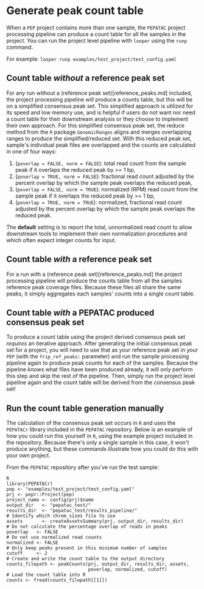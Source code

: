 # Generate peak count table

When a `PEP` project contains more than one sample, the `PEPATAC` project processing pipeline can produce a count table for all the samples in the project. You can run the project level pipeline with `looper` using the `runp` command.

For example: `looper runp examples/test_project/test_config.yaml`

## Count table *without* a reference peak set

For any run without a (reference peak set)[reference_peaks.md] included, the project processing pipeline *will* produce a counts table, but this will be on a simplified consensus peak set.  This simplified approach is utilized for its speed and low memory use, and is helpful if users do not want nor need a count table for their downstream analysis or they choose to implement their own approach. For this simplified consensus peak set, the reduce method from the `R` package `GenomicRanges` aligns and merges overlapping ranges to produce the simplified/reduced set. With this reduced peak set, sample's individual peak files are overlapped and the counts are calculated in one of four ways:
1) (`poverlap = FALSE, norm = FALSE`): total read count from the sample peak if it overlaps the reduced peak by >= 1 bp,
2) (`poverlap = TRUE, norm = FALSE`): fractional read count adjusted by the percent overlap by which the sample peak overlaps the reduced peak,
3) (`poverlap = FALSE, norm = TRUE`): normalized (RPM) read count from the sample peak if it overlaps the reduced peak by >= 1 bp,
4) (`poverlap = TRUE, norm = TRUE`): normalized, fractional read count adjusted by the percent overlap by which the sample peak overlaps the reduced peak.

The **default** setting is to report the total, unnormalized read count to allow downstream tools to implement their own normalization procedures and which often expect integer counts for input.

## Count table *with* a reference peak set

For a run with a (reference peak set)[reference_peaks.md] the project processing pipeline will produce the counts table from all the samples reference peak coverage files. Because these files all share the same peaks, it simply aggregates each samples' counts into a single count table.

## Count table *with* a PEPATAC produced consensus peak set

To produce a count table using the project derived consensus peak set *requires* an iterative approach. After generating the initial consensus peak set for a project, you will need to use that as your reference peak set in your `PEP` (with the `frip_ref_peaks:` parameter) and run the sample processing pipeline again to produce peak counts for each of the samples. Because the pipeline *knows* what files have been produced already, it will only perform this step and skip the rest of the pipeline. Then, simply run the project level pipeline again and the count table will be derived from the consensus peak set! 

## Run the count table generation manually

The calculation of the consensus peak set occurs in `R` and uses the `PEPATACr` library included in the `PEPATAC` repository. Below is an example of how you could run this yourself in `R`, using the example project included in the repository. Because there's only a single sample in this case, it won't produce anything, but these commands illustrate how you could do this with your own project.

From the `PEPATAC` repository after you've run the test sample:
```
R
library(PEPATACr)
pep <- "examples/test_project/test_config.yaml"
prj <- pepr::Project(pep)
project_name <- config(prj)$name
output_dir   <- "pepatac_test/"
results_dir  <- "pepatac_test/results_pipeline/"
# Identify which chrom_sizes file to use
assets       <- createAssetsSummary(prj, output_dir, results_dir)
# Do not calculate the percentage overlap of reads in peaks
poverlap   <- FALSE
# Do not use normalized read counts
normalized <- FALSE
# Only keep peaks present in this minimum number of samples
cutoff     <- 2
# Create and write the count table to the output directory
counts_filepath <- peakCounts(prj, output_dir, results_dir, assets,
                              poverlap, normalized, cutoff)
# Load the count table into R
counts <- fread(counts_filepath[[1]])
```